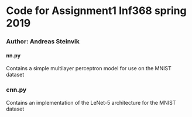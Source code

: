 # Code for Assignment1 Inf368 spring 2019

### Author: Andreas Steinvik

#### nn.py
Contains a simple multilayer perceptron model for use on the MNIST dataset

### cnn.py
Contains an implementation of the LeNet-5 architecture for the MNIST dataset
